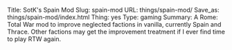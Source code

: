 Title: SotK's Spain Mod
Slug: spain-mod
URL: things/spain-mod/
Save_as: things/spain-mod/index.html
Thing: yes
Type: gaming
Summary: A Rome: Total War mod to improve neglected factions in vanilla, currently Spain and Thrace. Other factions may get the improvement treatment if I ever find time to play RTW again.

